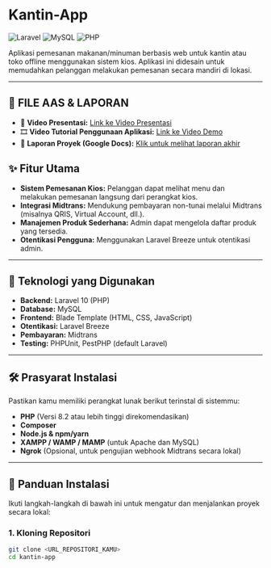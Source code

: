 # Kantin-App

![Laravel](https://img.shields.io/badge/Laravel-10-red?style=for-the-badge&logo=laravel)
![MySQL](https://img.shields.io/badge/MySQL-DB-blue?style=for-the-badge&logo=mysql)
![PHP](https://img.shields.io/badge/PHP-8.2%2B-purple?style=for-the-badge&logo=php)

Aplikasi pemesanan makanan/minuman berbasis web untuk kantin atau toko offline menggunakan sistem kios. Aplikasi ini didesain untuk memudahkan pelanggan melakukan pemesanan secara mandiri di lokasi.

---

## 📁 FILE AAS & LAPORAN

- 🎥 **Video Presentasi:** [Link ke Video Presentasi](https://youtu.be/xckvnD8AWlk?si=eLSNTOrf7R7igsyk)
- 🎞️ **Video Tutorial Penggunaan Aplikasi:** [Link ke Video Demo](https://youtu.be/8bF_qv44r_4?si=a7ZaHORC3QqEa8wn)
- 📘 **Laporan Proyek (Google Docs):** [Klik untuk melihat laporan akhir](https://docs.google.com/document/d/1Va64GgMM-uTxuXN5yj2GioFLtZ3HsI-DtzzAohgAbOc/edit?usp=sharing)


## ✨ Fitur Utama

* **Sistem Pemesanan Kios:** Pelanggan dapat melihat menu dan melakukan pemesanan langsung dari perangkat kios.
* **Integrasi Midtrans:** Mendukung pembayaran non-tunai melalui Midtrans (misalnya QRIS, Virtual Account, dll.).
* **Manajemen Produk Sederhana:** Admin dapat mengelola daftar produk yang tersedia.
* **Otentikasi Pengguna:** Menggunakan Laravel Breeze untuk otentikasi admin.

---

## 🔧 Teknologi yang Digunakan

* **Backend:** Laravel 10 (PHP)
* **Database:** MySQL
* **Frontend:** Blade Template (HTML, CSS, JavaScript)
* **Otentikasi:** Laravel Breeze
* **Pembayaran:** Midtrans
* **Testing:** PHPUnit, PestPHP (default Laravel)

---

## 🛠️ Prasyarat Instalasi

Pastikan kamu memiliki perangkat lunak berikut terinstal di sistemmu:

* **PHP** (Versi 8.2 atau lebih tinggi direkomendasikan)
* **Composer**
* **Node.js & npm/yarn**
* **XAMPP / WAMP / MAMP** (untuk Apache dan MySQL)
* **Ngrok** (Opsional, untuk pengujian webhook Midtrans secara lokal)

---

## 🚀 Panduan Instalasi

Ikuti langkah-langkah di bawah ini untuk mengatur dan menjalankan proyek secara lokal:

### 1. Kloning Repositori

```bash
git clone <URL_REPOSITORI_KAMU>
cd kantin-app
